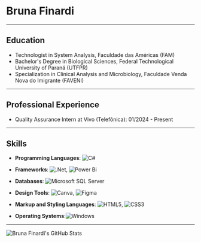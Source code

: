 # Bruna Finardi

---

## Education

- Technologist in System Analysis, Faculdade das Américas (FAM)
- Bachelor's Degree in Biological Sciences, Federal Technological University of Paraná (UTFPR)
- Specialization in Clinical Analysis and Microbiology, Faculdade Venda Nova do Imigrante (FAVENI)

---

## Professional Experience

- Quality Assurance Intern at Vivo (Telefônica): 01/2024 - Present

---

## Skills

- **Programming Languages**: ![C#](https://img.shields.io/badge/C%23-%23239120.svg?style=flat-square&logo=c-sharp&logoColor=white)
  
- **Frameworks**: ![.Net](https://img.shields.io/badge/.NET-5C2D91?style=flat-square&logo=.net&logoColor=white), ![Power Bi](https://img.shields.io/badge/POWER_BI-F2C811?style=flat-square&logo=powerbi&logoColor=black)
  
- **Databases**: ![Microsoft SQL Server](https://img.shields.io/badge/Microsoft%20SQL%20Server-CC2927?style=flat-square&logo=microsoft%20sql%20server&logoColor=white)
  
- **Design Tools**: ![Canva](https://img.shields.io/badge/Canva-%2300C4CC.svg?style=flat-square&logo=Canva&logoColor=white), ![Figma](https://img.shields.io/badge/Figma-%23F24E1E.svg?style=flat-square&logo=figma&logoColor=white) 
  
- **Markup and Styling Languages**: ![HTML5](https://img.shields.io/badge/HTML5-%23E34F26.svg?style=flat-square&logo=html5&logoColor=white), ![CSS3](https://img.shields.io/badge/CSS3-%231572B6.svg?style=flat-square&logo=css3&logoColor=white)
  
- **Operating Systems**:![Windows](https://img.shields.io/badge/Windows-0078D6?style=flat-square&logo=windows&logoColor=white)

---

![Bruna Finardi's GitHub Stats](https://github-readme-stats.vercel.app/api?username=finardib&show_icons=true&theme=dark)
